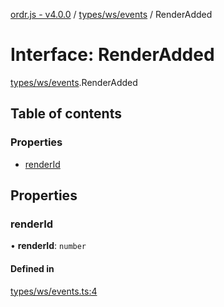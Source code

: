 [ordr.js - v4.0.0](../README.md) / [types/ws/events](../modules/types_ws_events.md) / RenderAdded

# Interface: RenderAdded

[types/ws/events](../modules/types_ws_events.md).RenderAdded

## Table of contents

### Properties

- [renderId](types_ws_events.RenderAdded.md#renderid)

## Properties

### renderId

• **renderId**: `number`

#### Defined in

[types/ws/events.ts:4](https://github.com/LockBlock-dev/ordr.js/blob/b45a0e0/src/types/ws/events.ts#L4)
